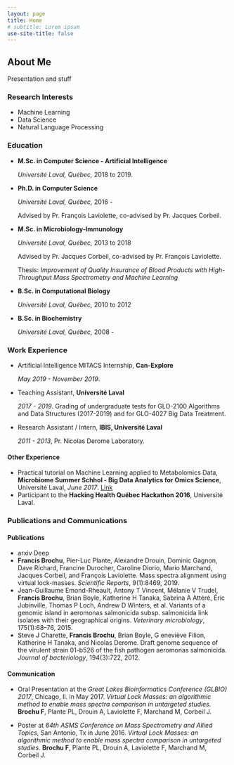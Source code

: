 ```yaml
---
layout: page
title: Home
# subtitle: Lorem ipsum
use-site-title: false
---
```


## About Me

Presentation and stuff

### Research Interests

- Machine Learning
- Data Science
- Natural Language Processing

### Education

- **M.Sc. in Computer Science - Artificial Intelligence** 
    
    *Université Laval, Québec,* 2018 to 2019.
- **Ph.D. in Computer Science** 
    
    *Université Laval, Québec,* 2016 - 
  
    Advised by Pr. François Laviolette, co-advised by Pr. Jacques Corbeil.
- **M.Sc. in Microbiology-Immunology** 
  
    *Université Laval, Québec,* 2013 to 2018
  
    Advised by Pr. Jacques Corbeil, co-advised by Pr. François Laviolette.
  
    Thesis: *Improvement of Quality Insurance of Blood Products with High-Throughput Mass Spectrometry and Machine Learning*
- **B.Sc. in Computational Biology** 
  
    *Université Laval, Québec,* 2010 to 2012
- **B.Sc. in Biochemistry** 
  
    *Université Laval, Québec,* 2008 -

### Work Experience

 - Artificial Intelligence MITACS Internship, **Can-Explore**
 
     *May 2019 - November 2019*. 
     
 - Teaching Assistant, **Université Laval**
 
     *2017 - 2019*. Grading of undergraduate tests for GLO-2100 Algorithms and Data Structures (2017-2019) and for GLO-4027 Big Data Treatment.
     
 - Research Assistant / Intern, **IBIS, Université Laval**
 
     *2011 - 2013*, Pr. Nicolas Derome Laboratory.

#### Other Experience

- Practical tutorial on Machine Learning applied to Metabolomics Data, **Microbiome Summer Schhol - Big Data Analytics for Omics Science**, Université Laval, *June 2017*. [Link](https://bioinformaticsdotca.github.io/mss_2017)
- Participant to the **Hacking Health Québec Hackathon 2016**, Université Laval.

### Publications and Communications

#### Publications

 - arxiv Deep
- __Francis Brochu__, Pier-Luc Plante, Alexandre Drouin, Dominic Gagnon, Dave Richard, Francine Durocher, Caroline Diorio, Mario Marchand, Jacques Corbeil,  and  François  Laviolette.   Mass  spectra  alignment  using  virtual  lock-masses. *Scientific Reports*, 9(1):8469, 2019.
 - Jean-Guillaume  Emond-Rheault,  Antony  T  Vincent,  Mélanie  V  Trudel, __Francis Brochu__, Brian Boyle, Katherine H Tanaka, Sabrina A Attéré, Éric Jubinville, Thomas P Loch, Andrew D Winters, et al. Variants of a genomic island in aeromonas salmonicida subsp. salmonicida link isolates with their geographical origins. *Veterinary microbiology*, 175(1):68–76, 2015.
 -  Steve J  Charette,  __Francis  Brochu__,  Brian  Boyle,  G eneviève Filion,  Katherine H  Tanaka,  and  Nicolas  Derome. Draft genome sequence of the virulent strain 01-b526 of the fish pathogen aeromonas salmonicida. *Journal of bacteriology*, 194(3):722, 2012.

#### Communication

- Oral Presentation at the *Great Lakes Bioinformatics Conference (GLBIO) 2017*, Chicago, Il. in May 2017. *Virtual Lock Masses: an algorithmic method to enable mass spectra comparison in untargeted studies.* **Brochu F**, Plante PL, Drouin A, Laviolette F, Marchand M, Corbeil J.

- Poster at *64th ASMS Conference on Mass Spectrometry and Allied Topics*, San Antonio, Tx in June 2016. *Virtual Lock Masses: an algorithmic method to enable mass spectra comparison in untargeted studies.* **Brochu F**, Plante PL, Drouin A, Laviolette F, Marchand M, Corbeil J.
